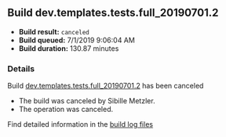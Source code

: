 ## Build dev.templates.tests.full_20190701.2
- **Build result:** `canceled`
- **Build queued:** 7/1/2019 9:06:04 AM
- **Build duration:** 130.87 minutes
### Details
Build [dev.templates.tests.full_20190701.2](https://winappstudio.visualstudio.com/web/build.aspx?pcguid=a4ef43be-68ce-4195-a619-079b4d9834c2&builduri=vstfs%3a%2f%2f%2fBuild%2fBuild%2f29047) has been canceled

+ The build was canceled by Sibille Metzler.
+ The operation was canceled.

Find detailed information in the [build log files](https://uwpctdiags.blob.core.windows.net/buildlogs/dev.templates.tests.full_20190701.2_logs.zip)
